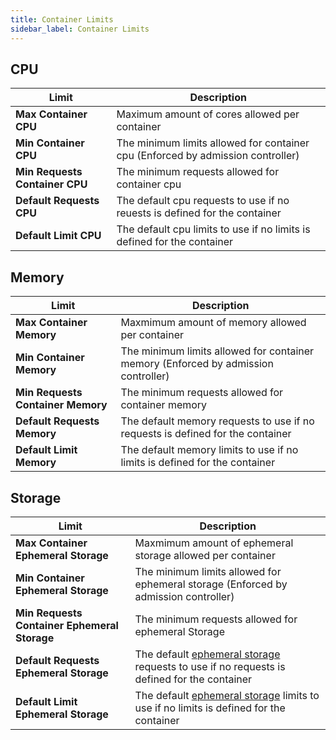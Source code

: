 ```yaml
---
title: Container Limits
sidebar_label: Container Limits
---
```



## CPU
|Limit|Description|
|-|-|
|**Max Container CPU**|Maximum amount of cores allowed per container|
|**Min Container CPU**|The minimum limits allowed for container cpu (Enforced by admission controller)|
|**Min Requests Container CPU**|The minimum requests allowed for container cpu|
|**Default Requests CPU**|The default cpu requests to use if no reuests is defined for the container|
|**Default Limit CPU**|The default cpu limits to use if no limits is defined for the container|

## Memory
|Limit|Description|
|-|-|
|**Max Container Memory**|Maxmimum amount of memory allowed per container|
|**Min Container Memory**|The minimum limits allowed for container memory (Enforced by admission controller)|
|**Min Requests Container Memory**|The minimum requests allowed for container memory|
|**Default Requests Memory**|The default memory requests to use if no requests is defined for the container|
|**Default Limit Memory**|The default memory limits to use if no limits is defined for the container|

## Storage
|Limit|Description|
|-|-|
|**Max Container Ephemeral Storage**|Maxmimum amount of ephemeral storage allowed per container|
|**Min Container Ephemeral Storage**|The minimum limits allowed for ephemeral storage (Enforced by admission controller)|
|**Min Requests Container Ephemeral Storage**|The minimum requests allowed for ephemeral Storage|
|**Default Requests Ephemeral Storage**|The default [ephemeral storage](https://kubernetes.io/docs/concepts/configuration/manage-compute-resources-container/#local-ephemeral-storage) requests to use if no requests is defined for the container|
|**Default Limit Ephemeral Storage**|The default [ephemeral storage](https://kubernetes.io/docs/concepts/configuration/manage-compute-resources-container/#local-ephemeral-storage) limits to use if no limits is defined for the container|